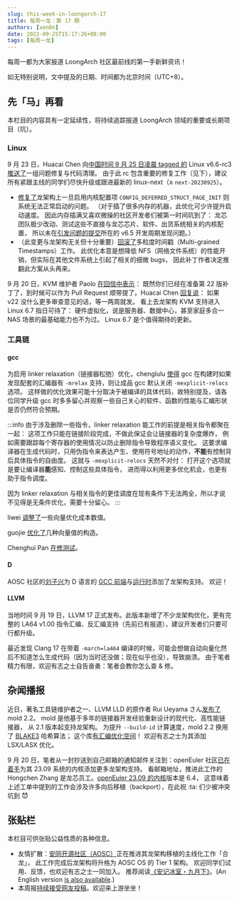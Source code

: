 ```yaml
---
slug: this-week-in-loongarch-17
title: 每周一龙：第 17 期
authors: [xen0n]
date: 2023-09-25T15:17:26+08:00
tags: [每周一龙]
---
```


每周一都为大家报道 LoongArch 社区最前线的第一手新鲜资讯！

<!-- truncate -->

如无特别说明，文中提及的日期、时间都为北京时间（UTC+8）。

## 先「马」再看

本栏目的内容具有一定延续性，将持续追踪报道 LoongArch 领域的重要或长期项目（坑）。

### Linux

9 月 23 日，Huacai Chen 向[中国时间 9 月 25 日凌晨 tagged 的](https://lore.kernel.org/lkml/CAHk-=wjrZgxjHZuXwrGeFnng_whUmtToCWE5GQ+HORhGSeiX8g@mail.gmail.com/)
Linux v6.6-rc3 [推送了](https://lore.kernel.org/loongarch/20230923091031.1075337-1-chenhuacai@loongson.cn/)一组问题修复与代码清理。
由于此 rc 包含重要的修复工作（见下），建议所有紧跟主线的同学们尽快升级或跟进最新的
linux-next（&ge; `next-20230925`）。

* [修复了](https://lore.kernel.org/loongarch/CAAhV-H7r2iNVUstHuYHj8Ve=sY9c5JoMvZNX_pDaUVhL7oGWXw@mail.gmail.com/T/#m74d1c148796ffb824ced5986e3160d055778899c)龙架构上一旦启用内核配置项
  `CONFIG_DEFERRED_STRUCT_PAGE_INIT` 则系统无法正常启动的问题。
  （对于插了很多内存的机器，此优化可少许提升启动速度。
  因此内存插满又喜欢微操的社区开发者们被第一时间坑到了：
  龙芯团队极少改动、测试这些不直接与龙芯芯片、软件、出货系统相关的内核配置，
  所以未在[引发问题的提交](https://github.com/torvalds/linux/commit/61167ad5fecdea)所在的
  v6.5 开发周期发现问题。）
* （此变更与龙架构无关但十分重要）[回滚了](https://www.phoronix.com/news/Linux-Revert-MG-Timestamps)多粒度时间戳（Multi-grained Timestamps）工作。
  此优化本意是想降低 NFS（网络文件系统）的性能开销，但实际在其他文件系统上引起了相关的细微 bugs，
  因此补丁作者决定推翻此方案从头再来。

9 月 20 日，KVM 维护者 Paolo [在回信中表示](https://lore.kernel.org/loongarch/CAAhV-H6YormmC7DC4Ar9Rwu16OHKP0G8+=7eShxkWjjQ7kq5mA@mail.gmail.com/T/#m3a0928eccdaf047b8d1365512b563a571047f6c6)：
既然你们已经在准备第 22 版补丁了，到时候可以作为 Pull Request 顺带提了。Huacai Chen
[回复说](https://lore.kernel.org/loongarch/CAAhV-H6YormmC7DC4Ar9Rwu16OHKP0G8+=7eShxkWjjQ7kq5mA@mail.gmail.com/)：
如果 v22 没什么更多审查意见的话，等一两周就发。
看上去龙架构 KVM 支持进入 Linux 6.7 指日可待了：
硬件虚拟化，说是服务器、数据中心，甚至家庭多合一 NAS 场景的最基础能力也不为过。
Linux 6.7 是个值得期待的更新。

### 工具链

#### gcc

为启用 linker relaxation（链接器松弛）优化，chenglulu [使得](https://gcc.gnu.org/pipermail/gcc-patches/2023-September/630954.html)
gcc 在构建时如果发现配套的汇编器有 `-mrelax` 支持，则让成品 gcc 默认关闭
`-mexplicit-relocs` 选项。
这样做的优化效果可能十分取决于被编译的具体代码，故特别提及，请各位同学升级 gcc
时多多留心并观察一些自己关心的软件、函数的性能与汇编形状是否仍然符合预期。

:::info
由于涉及删除一些指令，linker relaxation 能工作的前提是相关指令都聚在一起：
这项工作只能在链接阶段完成，不做此保证会让链接器的复杂度爆炸，
例如需要跟踪每个寄存器的使用情况以防止删除指令导致程序语义变化。
这要求编译器在生成代码时，只用伪指令来表达产生、使用符号地址的动作，**不能**有控制背后具体指令的自由度。
这就与 `-mexplicit-relocs` 天然不对付：
打开这个选项就是要让编译器**能**感知、控制这些具体指令，
进而得以利用更多优化机会，也更有助于指令调度。

因为 linker relaxation 与相关指令的更佳调度在现有条件下无法两全，所以才说不见得是无条件优化，需要十分留心。
:::

liwei [调整了](https://gcc.gnu.org/pipermail/gcc-patches/2023-September/630749.html)一些向量优化成本数值。

guojie [优化了](https://gcc.gnu.org/pipermail/gcc-patches/2023-September/631062.html)几种向量值的构造。

Chenghui Pan [在修测试](https://gcc.gnu.org/pipermail/gcc-patches/2023-September/630953.html)。

#### D

AOSC 社区的[刘子兴](https://github.com/liushuyu)为 D 语言的
[GCC 前端](https://gcc.gnu.org/pipermail/gcc-patches/2023-September/631259.html)与[运行时](https://github.com/dlang/dmd/pull/15628)添加了龙架构支持。
欢迎！

#### LLVM

当地时间 9 月 19 日，LLVM 17 正式发布。此版本新增了不少龙架构优化，更有完整的
LA64 v1.00 指令汇编、反汇编支持（先前已有报道），建议开发者们只要可行都升级。

最近发现 Clang 17 在带着 `-march=la464` 编译的时候，可能会想做自动向量化然后不知道怎么生成代码（因为当时还没做；现在似乎也没），导致崩溃。
由于笔者精力有限，欢迎有志之士自告奋勇：笔者会教你怎么查 &amp; 修。

## 杂闻播报

近日，著名工具链维护者之一、LLVM LLD 的原作者 Rui Ueyama さん[发布了](https://github.com/rui314/mold/releases/tag/v2.2.0)
mold 2.2。
mold 是他基于多年的链接器开发经验重新设计的现代化、高性能链接器，
从 2.1 版本起支持龙架构。
为提升 `--build-id` 计算速度，mold 2.2 换用了
[BLAKE3](https://github.com/BLAKE3-team/BLAKE3) 哈希算法；
这个库[有汇编优化空间](https://github.com/BLAKE3-team/BLAKE3/blob/master/c/README.md)！
欢迎有志之士为其添加 LSX/LASX 优化。

9 月 20 日，笔者从一封抄送到自己邮箱的通知邮件关注到：openEuler 社区[已在着手](https://gitee.com/openeuler/kernel/issues/I82GAS)为其
23.09 系统的内核添加更多龙架构支持。
看邮箱地址，推进此工作的 Hongchen Zhang 是龙芯员工。[openEuler 23.09 的内核](https://gitee.com/openeuler/kernel/tree/openEuler-23.09/)版本是 6.4，
这意味着上述工单中提到的工作会涉及许多向后移植（backport），在此祝 :ta: 们少被冲突坑到 :smiling_imp:

## 张贴栏

本栏目可供张贴公益性质的各种信息。

* 友情扩散：[安同开源社区（AOSC）](https://aosc.io)正在推进其龙架构移植的主线化工作「合龙」，
  此工作完成后龙架构将升格为 AOSC OS 的 Tier 1 架构。
  欢迎同学们试用、反馈，也欢迎有志之士一同加入。
  推荐阅读[《安记冰室・九月下》](https://github.com/AOSC-Dev/newsroom/blob/bfa12c12b1f819adab0fa568e906e682e0fbc244/coffee-break/20230922/zh_CN.md)。(An
  English version [is also available](https://github.com/AOSC-Dev/newsroom/blob/bfa12c12b1f819adab0fa568e906e682e0fbc244/coffee-break/20230922/en.md).)
* 本周报[持续接受网友投稿][call-for-submissions]。欢迎来上游坐坐！

[call-for-submissions]: https://github.com/loongson-community/areweloongyet/issues/16
